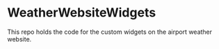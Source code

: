 # WeatherWebsiteWidgets

This repo holds the code for the custom widgets on the airport weather website.
